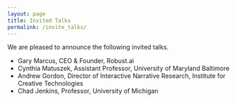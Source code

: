```yaml
---
layout: page
title: Invited Talks
permalink: /invite_talks/
---
```


We are pleased to announce the following invited talks.

- Gary Marcus, CEO & Founder, Robust.ai
- Cynthia Matuszek, Assistant Professor, University of Maryland Baltimore
- Andrew Gordon, Director of Interactive Narrative Research, Institute for Creative Technologies
- Chad Jenkins, Professor, University of Michigan
